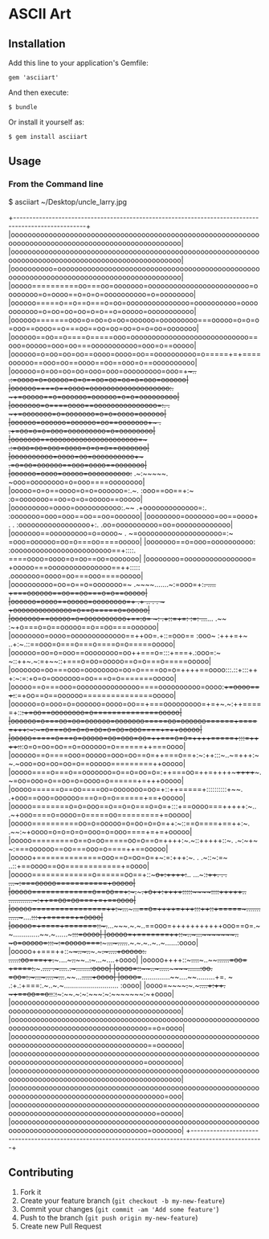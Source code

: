 # ASCII Art

## Installation

Add this line to your application's Gemfile:

    gem 'asciiart'

And then execute:

    $ bundle

Or install it yourself as:

    $ gem install asciiart

## Usage

### From the Command line
  $ asciiart ~/Desktop/uncle_larry.jpg

+----------------------------------------------------------------------------------------------------+
|oooooooooooooooooooooooooooooooooooooooooooooooooooooooooooooooooooooooooooooooooooooooooooooooooooo|
|oooooooooooooooooooooooooooooooooooooooooooooooooooooooooooooooooooooooooooooooooooooooooooooooooooo|
|oooooooooo=ooooooooooooooooooooooooooooooooooooooooooooooooooooooooooooooooooooooooooooooooooooooooo|
|ooooo==========oo===oo=ooooooo=oooooooooooooooooooooooo=oooooooo=o=oooo==o=o=o=oooooooooo=o=oooooooo|
|oooooo=====o==o==o===o=oo=ooooooooooooooo=oooooooooo=ooooooooooo=o=oo=oo=oo=o=o==o=ooooo=ooooooooooo|
|oooooo=======ooo=o=oo=o=oo=oooooo=ooooooooo===ooooo=o=o=o=ooo==oooo==o===oo==oo=oo=oo=o=o=oo=ooooooo|
|oooooo==oo==o====o=====ooo=oooooooooooooooooooooooooooo==ooo=ooooo=ooo=oo===ooooooooooo=ooo=o==ooooo|
|oooooo=o=oo=oo=oo==oooo=oooo=oo==oooooooooo=o=====+=+====oooooo==ooo=oo==oooo==oo==ooo=o==oooooooooo|
|oooooo=o=oo=oo=oo=ooo=ooo=ooooooooo=ooo=+~~~..            .:=oooo=o=ooooo=o=o==oo=oo=oo=o=ooo=oooooo|
|oooooo====o==oooo=ooooooooooooooooooo:.                      ~+=ooooo==o=oooooo=oooooo=o=o=ooooooooo|
|ooooooo=o====oooo==ooooooooooooooo=:.    .                      ~+=ooooooo=o=ooooooo=o=o=oooo=oooooo|
|oooooo=oooooo=oooooo=oo==ooooooo+~        .                       .+=oo=o=o=ooo=ooooooooo=o=oooooooo|
|ooooooo==ooooooooooooooooooooo=~                                   .:=ooo=oo=ooo=oooo=o=o=o==ooooooo|
|oooooooooo=oooo=oo=oooooooooo+~                                     .=o=oo=oooooo==ooo=oooo==ooooooo|
|oooooo=oooo=ooooo=oooooooooo:~~   .~:~~~~~.                          ~ooo=oooooooo=o=ooo====oooooooo|
|ooooo=o=o==oooo=o=o=oooooo=:.~.   :ooo==oo==+:~                      :o=ooooooo==oo=o=o=ooooo==ooooo|
|ooooooooo=oooo=ooooooooooo:.~~  .+ooooooooooooo=:.                   :ooooooo=ooo=ooo==oo==oo=oooooo|
|oooooooo=ooooooo=oo==oooo+ . .  :ooooooooooooooooo+:.                .oo=oooooooooo=oo=ooooooooooooo|
|ooooooo==ooooooooo=o=oooo~   . ~=oooooooooooooooooooo=:~              =ooo=oooooo=oo=o===oo====ooooo|
|ooooooo==o=ooo=oooooooooo:     :oooooooooooooooooooooooo==+::::.      ====oooo=oooo=o=oo==oo=ooooooo|
|oooooooo=oooooooooooooooo=     +ooooo===ooooooooooooooo==++:::::     .ooooooo=oooo=oo===ooo====ooooo|
|oooooooooo=oo=o==o=ooooooo=~   .~~~~.......~:=ooo=+:~~.      ....    +===oooooo==oo==oo===o=o==ooooo|
|oooooo=oooo==ooooo=oooooooo=+ .+         .. .        .          ~   +oooooooooooooo=o==o=====o=ooooo|
|ooooooo==ooooo=o=oooooooooo+==:o= ~: .+::=+=: :=: ...~~...    .~~ :~+o===o=o==ooooo==o==oo====oooooo|
|oooooooo=oooo=ooooooooooooo==++oo=.+::=ooo== :ooo~ :+++=+~  ..+:~.::==ooo=o===o===o====o=o=====ooooo|
|oooooo=oo=o=ooo==oooooooo=oo++===o=:::+===+.:ooo=:~ ~::++~.~:=+~~::+===o=oo=ooooo==o=o===o=====ooooo|
|ooooooo=oo===ooo=oooooooo=oo=o====oo=o=++++==oooo:::.::+:::+++:~:=:+o=o=ooooooo=oo===o=o=======ooooo|
|ooooo==o===ooo=ooooooooooooooo====oooooooooo=oooo:~~+=oooo==+:~~:=+oo==o==oooooo===============ooooo|
|oooooo=o=ooo=o=oooooo=oooo=oo==+===ooooooooo=+=+~.~:++=====+::~~:+=oo==oooooooo=o==============ooooo|
|oooooo=o===oo=oo=oooooo=ooooooo=====oo=oooooo======+=====+++:~:~=o===oo=o=o=oo=o=oo=ooo====+=++ooooo|
|ooooo=====o===o=ooooo=oo=ooo=oo=++===o=o=++++=====+:::=++++::~~:o=o=oo=oo==o=oooooo=o======++===oooo|
|oooooo==o====ooo=ooooo=ooo=oo==o=++===o==+:~:++:::~..~=+++:~~.~ooo=oo=oo=oo=o==ooooo=========++ooooo|
|ooooo====o===o==ooooooo=o==o=oo=o=:++===oo=++=++++~~~++++~~~.~=oo=ooo=o==oo=o=oooo=o======+=+++ooooo|
|ooooo======o==oo====oo=ooooooo=oo=+::++=====+::::::::::+~~. .+ooo==ooo=oooooo===o=o=o======+==+ooooo|
|ooooo========o=o=ooo==o==o=o===o=o=+:::+==oooo===+++++:~.. .~+ooo====o=oooo=o=====oo=========+=ooooo|
|ooooo==========oo=o=ooooo=o=oo=o=o=++:~::==o====+==++:~.  .~~:~+oooo=o=o=o=o=ooo=o=ooo====+=+=+ooooo|
|ooooo=========o==o=oo=====oo=o==o=++++:~.~::+++++::~.    .~:~+~ ~:===oooooo==oo===ooo=o====++==ooooo|
|ooooo+==============ooo==o=oo=o=+~:=:+++:~.  .         .~::~:=~    ..::+==oooo==oo============+=oooo|
|ooooo=============o======oo==+::~~~o+:++++:~~..     ...~:~~:++.  .  . ...~:===ooooo===========+ooooo|
|ooooo=============o==oo==+:~.~~~~~.+o++:++++:::::~~~~::::+++++.. ............~:++==oo=oo===+=+==oooo|
|ooooo================++:~...~~~~~...==o=++++=+++:::++::+=====~............~~~....~~:::++======+=oooo|
|ooooo=+====+=======::~.~~...~~~.~.~..==ooo=+++++++++++ooo==o=.~~.............~~.~......~~~~~:::=oooo|
|ooooo=+=======++::~..~~~...~~~~~~~.. ~o=ooooo=:::~:=ooooo===:~~~~~...~.....~~.~.~.~..~..~......:oooo|
|ooooo++===++::~~~~..~..~~~.~~~~~.~....+ooooo:. .....:oo===++.~~~~~....~~~..~~~~..~~.~~~...~....+oooo|
|ooooo++++::~~~.~~~~...~~~..~~~~~~......=oo=           +====:.~~~~~.~~....  .~....~~.~~.~.......:oooo|
|oooo=::~~~~~~..~.....~~~~~~~~~~~~......:oo.            =oo=:.~.~~~~..~....~...~~.~~...~~~~.....+oooo|
|oooo=~~~~..............~~....~~.........+=. ~     .:+.:+===:.~..~.~........................... :oooo|
|oooo=~~~~~~.~~~.~~~~~.~~~~...~~~~~~~~~~~~+:++.    ~+==oo==o:~~:~~:~~:~~~:~~.~:~:~~~:~:~~~~~~~:~+oooo|
|oooooooooooooooooooooooooooooooooooooooooooooooooooooooooooooooooooooooooooooooooooooooooooooooooooo|
|oooooooooooooooooooooooooooooooooooooooooooooooooooooooooooooooooooooooooooooooooooooooooooo==o=oooo|
|oooooooooooooooooooooooooooooooooooooooooooooooooooooooooooooooooooooooooooooooooooooooooooo==oooooo|
|ooooooooooooooooooooooooooooooooooooooooooooooooooooooooooooooooooooooooooooooooooooooooooo=oooooooo|
|oooooooooooooooooooooooooooooooooooooooooooooooooooooooooooooooooooooooooooooooooooooooooooooooooooo|
|oooooooooooooooooooooooooooooooooooooooooooooooooooooooooooooooooooooooooooooooooooooooooooooooo=ooo|
|oooooooooooooooooooooooooooooooooooooooooooooooooooooooooooooooooooooooooooooooooooooooooooooo=ooooo|
|oooooooooooooooooooooooooooooooooooooooooooooooooooooooooooooooooooooooooooooooooooooooooooo=ooooooo|
+----------------------------------------------------------------------------------------------------+


## Contributing

1. Fork it
2. Create your feature branch (`git checkout -b my-new-feature`)
3. Commit your changes (`git commit -am 'Add some feature'`)
4. Push to the branch (`git push origin my-new-feature`)
5. Create new Pull Request
